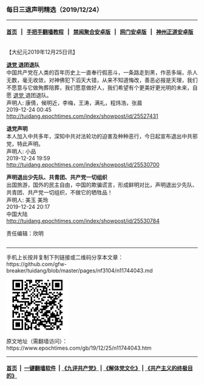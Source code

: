 ### 每日三退声明精选（2019/12/24）
------------------------

#### [首页](https://github.com/gfw-breaker/banned-news1/blob/master/README.md) &nbsp;&nbsp;|&nbsp;&nbsp; [手把手翻墙教程](https://github.com/gfw-breaker/guides/wiki) &nbsp;&nbsp;|&nbsp;&nbsp; [禁闻聚合安卓版](https://github.com/gfw-breaker/bn-android) &nbsp;&nbsp;|&nbsp;&nbsp; [网门安卓版](https://github.com/oGate2/oGate) &nbsp;&nbsp;|&nbsp;&nbsp; [神州正道安卓版](https://github.com/SzzdOgate/update) 



<div class="column" id="artbody" itemprop="articleBody">
 <!-- article content begin -->
 <p>
  【大纪元2019年12月25日讯】
 </p>
 <p>
  <strong>
   <a href="https://www.epochtimes.com/gb/tag/%E9%80%80%E5%85%9A.html">
    退党
   </a>
   退团退队
  </strong>
  <br/>
  中国共产党在人类的百年历史上一直奉行假恶斗，一条路走到黑，作恶多端，杀人无数，毫无收敛，对神佛犯下滔天大错，从来不知道悔改，善恶必报是天理，我们不愿意与它做殉葬陪葬，我们愿意做好人，我们希望有个更美好更光明的未来，自愿
  <a href="https://www.epochtimes.com/gb/tag/%E9%80%80%E5%85%9A.html">
   退党
  </a>
  退团退队。
  <br/>
  声明人: 康倩，候明近，李梅，王涛，满礼，程炜浩，张晨
  <br/>
  2019-12-24 00:45
  <br/>
  <a href="http://tuidang.epochtimes.com/index/showpost/id/25527431">
   http://tuidang.epochtimes.com/index/showpost/id/25527431
  </a>
 </p>
 <p>
  <strong>
   退党声明
  </strong>
  <br/>
  本人加入中共多年，深知中共对法轮功的迫害及种种恶行，今日起宣布退出中共邪党，特此声明。
  <br/>
  声明人: 小品
  <br/>
  2019-12-24 19:59
  <br/>
  <a href="http://tuidang.epochtimes.com/index/showpost/id/25530700">
   http://tuidang.epochtimes.com/index/showpost/id/25530700
  </a>
 </p>
 <p>
  <strong>
   声明退出少先队、共青团、共产党一切组织
  </strong>
  <br/>
  出国旅游，国外的民主自由，中国的欺骗谎言，形成鲜明对比，声明退出少先队、共青团、共产党一切组织，不做它的牺牲品！
  <br/>
  声明人: 美玉 美玲
  <br/>
  2019-12-24 20:17
  <br/>
  中国大陆
  <br/>
  <a href="http://tuidang.epochtimes.com/index/showpost/id/25530784">
   http://tuidang.epochtimes.com/index/showpost/id/25530784
  </a>
 </p>
 <p>
  责任编辑：欣明
 </p>
 <!-- article content end -->
 <div id="below_article_ad">
  <div id="below_article_ad_inner">
  </div>
 </div>
</div>

<hr/>
手机上长按并复制下列链接或二维码分享本文章：<br/>
https://github.com/gfw-breaker/tuidang/blob/master/pages/nf3104/n11744043.md <br/>
<a href='https://github.com/gfw-breaker/tuidang/blob/master/pages/nf3104/n11744043.md'><img src='https://github.com/gfw-breaker/tuidang/blob/master/pages/nf3104/n11744043.md.png'/></a> <br/>
原文地址（需翻墙访问）：https://www.epochtimes.com/gb/19/12/25/n11744043.htm


------------------------
#### [首页](https://github.com/gfw-breaker/banned-news/blob/master/README.md) &nbsp;|&nbsp; [一键翻墙软件](https://github.com/gfw-breaker/nogfw/blob/master/README.md) &nbsp;| [《九评共产党》](https://github.com/gfw-breaker/9ping.md/blob/master/README.md#九评之一评共产党是什么) | [《解体党文化》](https://github.com/gfw-breaker/jtdwh.md/blob/master/README.md) | [《共产主义的终极目的》](https://github.com/gfw-breaker/gczydzjmd.md/blob/master/README.md)


<img src='http://gfw-breaker.win/tuidang/pages/nf3104/n11744043.md' width='0px' height='0px'/>